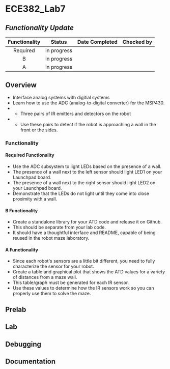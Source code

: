 ECE382_Lab7
===========

## *Functionality Update*
|Functionality|Status|Date Completed|Checked by|
|:-:|:-:|:-:|:-:|
| Required | in progress |  |  |
| B | in progress |  |  |
| A | in progress |  |  |

## Overview
* Interface analog systems with digitial systems
* Learn how to use the ADC (analog-to-digital converter) for the MSP430.
* * Three pairs of IR emitters and detectors on the robot
* * Use these pairs to detect if the robot is approaching a wall in the front or the sides.

### Functionality
#### Required Functionality
* Use the ADC subsystem to light LEDs based on the presence of a wall.
* The presence of a wall next to the left sensor should light LED1 on your Launchpad board. 
* The presence of a wall next to the right sensor should light LED2 on your Launchpad board. 
* Demonstrate that the LEDs do not light until they come into close proximity with a wall.

#### B Functionality
* Create a standalone library for your ATD code and release it on Github. 
* This should be separate from your lab code. 
* It should have a thoughtful interface and README, capable of being reused in the robot maze laboratory.

#### A Functionality
* Since each robot's sensors are a little bit different, you need to fully characterize the sensor for your robot. 
* Create a table and graphical plot that shows the ATD values for a variety of distances from a maze wall. 
* This table/graph must be generated for each IR sensor. 
* Use these values to determine how the IR sensors work so you can properly use them to solve the maze.

## Prelab

## Lab

## Debugging

## Documentation
